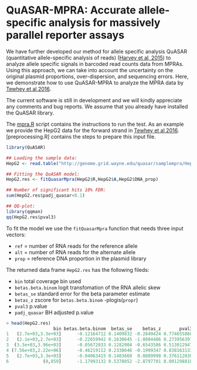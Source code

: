 # QuASAR-MPRA: Accurate allele-specific analysis for massively parallel  reporter assays
We have further developed our method for allele specific analysis QuASAR (quantitative allele-specific analysis of reads) ([Harvey et al, 2015]) to analyze allele specific signals in barcoded read counts data from MPRAs. Using this approach, we can take into account the uncertainty on the original plasmid proportions, over-dispersion, and sequencing errors. Here, we demonstrate how to use QuASAR-MPRA to analyze the MPRA data by [Tewhey et al,2016].

The current software is still in development and we will kindly appreciate any comments and bug reports. We assume that you already have installed the QuASAR library. 

The [mpra.R] script contains the instructions to run the test. As an example we provide the HepG2 data for the forward strand in [Tewhey et al,2016].[preprocessing.R] contains the steps to prepare this input file.

```R
library(QuASAR)

## Loading the sample data:
HepG2 <- read.table("http://genome.grid.wayne.edu/quasar/samplempra/HepG2.mpra.txt",sep='\t',as.is=T,header=T)

## Fitting the QuASAR model:
HepG2.res <- fitQuasarMpra(HepG2$R,HepG2$A,HepG2$DNA_prop)

## Number of significant hits 10% FDR:
sum(HepG2.res$padj_quasar<0.1)

## QQ-plot: 
library(qqman)
qq(HepG2.res$pval3)

```

To fit the model we use the `fitQuasarMpra` function that needs three input vectors: 
- `ref` = number of RNA reads for the reference allele 
- `alt` = number of RNA reads for the alternate allele 
- `prop` = reference DNA proportion in the plasmid library

The returned data frame `HepG2.res` has the following fileds:
- `bin` total coverage bin used
- `betas.beta.binom`  logit transfomation of the RNA allelic skew
- `betas_se` standard error for the beta parameter estimate
- `betas_z` zscore for `betas.beta.binom` -plogis(`propr`) 
- `pval3` p.value 
- `padj_quasar` BH adjusted p.value 

```R
> head(HepG2.res)
                  bin betas.beta.binom  betas_se    betas_z       pval3 padj_quasar
1   (2.7e+03,3.3e+03]      -0.12164712 0.1409832 -0.2849424 0.774655868   1.0000000
2   (2.1e+03,2.7e+03]      -0.22659942 0.1630645 -1.0884486 0.273956397   1.0000000
3  (3.3e+03,3.96e+03]      -0.05672033 0.1282004 -0.6543586 0.513012947   1.0000000
4 (7.56e+03,2.22e+06]      -0.46219112 0.2338646 -0.1999347 0.838163133   1.0000000
5   (2.7e+03,3.3e+03]      -0.04063415 0.1403660  0.8889998 0.376112030   1.0000000
6             (0,859]      -1.17993132 0.5370852 -2.8797701 0.001298818   0.1951728
```

<!-- links -->
[Harvey et al, 2015]:http://bioinformatics.oxfordjournals.org/content/31/8/1235
[mpra.R]:mpra.R
[process.R]:process.R
[Tewhey et al,2016]:https://www.ncbi.nlm.nih.gov/pubmed/27259153


